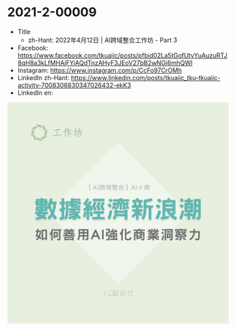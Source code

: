 # 2021-2-00009

* Title
	* zh-Hant: 2022年4月12日 | AI跨域整合工作坊 - Part 3
* Facebook: https://www.facebook.com/tkuaiic/posts/pfbid02La5tGofUtyYuAuzuRTJ8qH8a3kLfMHAjFYiAQdTnzAHyF3JEoV27bB2wNGi6mhQWl
* Instagram: https://www.instagram.com/p/CcFo97CrOMh
* LinkedIn zh-Hant: https://www.linkedin.com/posts/tkuaiic_tku-tkuaiic-activity-7008306830347026432-ekK3
* LinkedIn en:

![main image in zh-Hant](./2021-2-00009_zh-hant.jpg)
